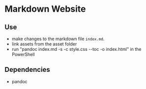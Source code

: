 # Markdown Website
## Use
* make changes to the markdown file `index.md`. 
* link assets from the asset folder
* run "pandoc index.md -s -c style.css --toc -o index.html" in the PowerShell
## Dependencies
* pandoc